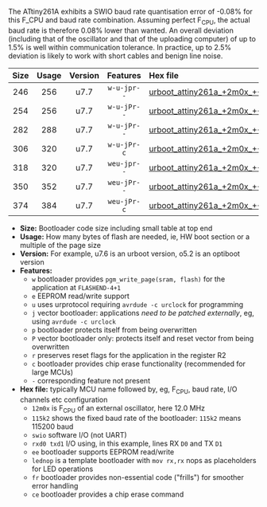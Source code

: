 The ATtiny261A exhibits a SWIO baud rate quantisation error of -0.08% for this F_CPU and baud rate combination. Assuming perfect F<sub>CPU</sub>, the actual baud rate is therefore 0.08% lower than wanted. An overall deviation (including that of the oscillator and that of the uploading computer) of up to 1.5% is well within communication tolerance. In practice, up to 2.5% deviation is likely to work with short cables and benign line noise.

|Size|Usage|Version|Features|Hex file|
|:-:|:-:|:-:|:-:|:--|
|246|256|u7.7|`w-u-jpr--`|[urboot_attiny261a_+2m0x_+++7k2_swio_rxb0_txb1_lednop.hex](https://raw.githubusercontent.com/stefanrueger/urboot.hex/main/mcus/attiny261a/external_oscillator/fcpu_+2m0x/br_+++7k2/urboot_attiny261a_+2m0x_+++7k2_swio_rxb0_txb1_lednop.hex)|
|254|256|u7.7|`w-u-jPr--`|[urboot_attiny261a_+2m0x_+++7k2_swio_rxb0_txb1.hex](https://raw.githubusercontent.com/stefanrueger/urboot.hex/main/mcus/attiny261a/external_oscillator/fcpu_+2m0x/br_+++7k2/urboot_attiny261a_+2m0x_+++7k2_swio_rxb0_txb1.hex)|
|282|288|u7.7|`w-u-jPr--`|[urboot_attiny261a_+2m0x_+++7k2_swio_rxb0_txb1_lednop_fr.hex](https://raw.githubusercontent.com/stefanrueger/urboot.hex/main/mcus/attiny261a/external_oscillator/fcpu_+2m0x/br_+++7k2/urboot_attiny261a_+2m0x_+++7k2_swio_rxb0_txb1_lednop_fr.hex)|
|306|320|u7.7|`w-u-jPr-c`|[urboot_attiny261a_+2m0x_+++7k2_swio_rxb0_txb1_lednop_fr_ce.hex](https://raw.githubusercontent.com/stefanrueger/urboot.hex/main/mcus/attiny261a/external_oscillator/fcpu_+2m0x/br_+++7k2/urboot_attiny261a_+2m0x_+++7k2_swio_rxb0_txb1_lednop_fr_ce.hex)|
|318|320|u7.7|`weu-jpr--`|[urboot_attiny261a_+2m0x_+++7k2_swio_rxb0_txb1_ee_lednop.hex](https://raw.githubusercontent.com/stefanrueger/urboot.hex/main/mcus/attiny261a/external_oscillator/fcpu_+2m0x/br_+++7k2/urboot_attiny261a_+2m0x_+++7k2_swio_rxb0_txb1_ee_lednop.hex)|
|350|352|u7.7|`weu-jPr--`|[urboot_attiny261a_+2m0x_+++7k2_swio_rxb0_txb1_ee_lednop_fr.hex](https://raw.githubusercontent.com/stefanrueger/urboot.hex/main/mcus/attiny261a/external_oscillator/fcpu_+2m0x/br_+++7k2/urboot_attiny261a_+2m0x_+++7k2_swio_rxb0_txb1_ee_lednop_fr.hex)|
|374|384|u7.7|`weu-jPr-c`|[urboot_attiny261a_+2m0x_+++7k2_swio_rxb0_txb1_ee_lednop_fr_ce.hex](https://raw.githubusercontent.com/stefanrueger/urboot.hex/main/mcus/attiny261a/external_oscillator/fcpu_+2m0x/br_+++7k2/urboot_attiny261a_+2m0x_+++7k2_swio_rxb0_txb1_ee_lednop_fr_ce.hex)|

- **Size:** Bootloader code size including small table at top end
- **Usage:** How many bytes of flash are needed, ie, HW boot section or a multiple of the page size
- **Version:** For example, u7.6 is an urboot version, o5.2 is an optiboot version
- **Features:**
  + `w` bootloader provides `pgm_write_page(sram, flash)` for the application at `FLASHEND-4+1`
  + `e` EEPROM read/write support
  + `u` uses urprotocol requiring `avrdude -c urclock` for programming
  + `j` vector bootloader: applications *need to be patched externally*, eg, using `avrdude -c urclock`
  + `p` bootloader protects itself from being overwritten
  + `P` vector bootloader only: protects itself and reset vector from being overwritten
  + `r` preserves reset flags for the application in the register R2
  + `c` bootloader provides chip erase functionality (recommended for large MCUs)
  + `-` corresponding feature not present
- **Hex file:** typically MCU name followed by, eg, F<sub>CPU</sub>, baud rate, I/O channels etc configuration
  + `12m0x` is F<sub>CPU</sub> of an external oscillator, here 12.0 MHz
  + `115k2` shows the fixed baud rate of the bootloader: `115k2` means 115200 baud
  + `swio` software I/O (not UART)
  + `rxd0 txd1` I/O using, in this example, lines RX `D0` and TX `D1`
  + `ee` bootloader supports EEPROM read/write
  + `lednop` is a template bootloader with `mov rx,rx` nops as placeholders for LED operations
  + `fr` bootloader provides non-essential code ("frills") for smoother error handling
  + `ce` bootloader provides a chip erase command
